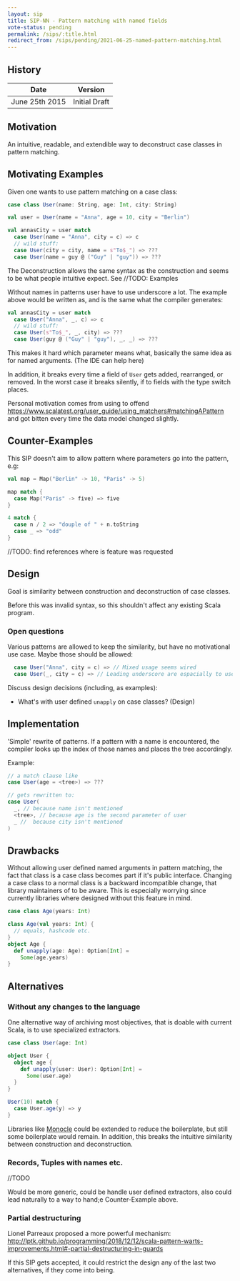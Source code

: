```yaml
---
layout: sip
title: SIP-NN - Pattern matching with named fields
vote-status: pending
permalink: /sips/:title.html
redirect_from: /sips/pending/2021-06-25-named-pattern-matching.html
---
```


## History

| Date           | Version       |
|----------------|---------------|
| June 25th 2015 | Initial Draft |

## Motivation

An intuitive, readable, and extendible way to deconstruct case classes in pattern matching.

## Motivating Examples

Given one wants to use pattern matching on a case class:

```scala
case class User(name: String, age: Int, city: String)

val user = User(name = "Anna", age = 10, city = "Berlin")

val annasCity = user match
  case User(name = "Anna", city = c) => c
  // wild stuff:
  case User(city = city, name = s"To$_") => ???
  case User(name = guy @ ("Guy" | "guy")) => ???
```

The Deconstruction allows the same syntax as the construction and seems to be what people intuitive expect. See //TODO: Examples

Without names in patterns user have to use underscore a lot. The example above would be written as, and is the same what the compiler generates:

```scala
val annasCity = user match
  case User("Anna", _, c) => c
  // wild stuff:
  case User(s"To$_", _, city) => ???
  case User(guy @ ("Guy" | "guy"), _, _) => ???
```

This makes it hard which parameter means what, basically the same idea as for named arguments. (The IDE can help here)

In addition, it breaks every time a field of `User` gets added, rearranged, or removed. In the worst case it breaks silently, if to fields with the type switch places.

Personal motivation comes from using to offend https://www.scalatest.org/user_guide/using_matchers#matchingAPattern
and got bitten every time the data model changed slightly.

## Counter-Examples

This SIP doesn't aim to allow pattern where parameters go into the pattern, e.g:

```scala
val map = Map("Berlin" -> 10, "Paris" -> 5)

map match {
  case Map("Paris" -> five) => five
}

4 match {
  case n / 2 => "douple of " + n.toString
  case _ => "odd"
}
```

//TODO: find references where is feature was requested

## Design

Goal is similarity between construction and deconstruction of case classes.

Before this was invalid syntax, so this shouldn't affect any existing Scala program.

### Open questions

Various patterns are allowed to keep the similarity, but have no motivational use case. Maybe those should be allowed:

```scala
  case User("Anna", city = c) => // Mixed usage seems wired
  case User(_, city = c) => // Leading underscore are espacially to useless (?)
```

Discuss design decisions (including, as examples):

* What's with user defined `unapply` on case classes? (Design)

## Implementation


'Simple' rewrite of patterns. If a pattern with a name is encountered, the compiler looks up the index of those names and places the tree accordingly.

Example:

```scala
// a match clause like
case User(age = <tree>) => ???

// gets rewritten to:
case User(
  _, // because name isn't mentioned
  <tree>, // because age is the second parameter of user
  _ //  because city isn't mentioned
)
```


## Drawbacks

Without allowing user defined named arguments in pattern matching, the fact that class is a case class becomes part if it's public interface. Changing a case class to a normal class is a backward incompatible change, that library maintainers of to be aware. This is especially worrying since currently libraries where designed without this feature in mind.

```scala
case class Age(years: Int)

class Age(val years: Int) {
  // equals, hashcode etc.
}
object Age {
  def unapply(age: Age): Option[Int] =
    Some(age.years)
}
```

## Alternatives

### Without any changes to the language

One alternative way of archiving most objectives, that is doable with current Scala, is to use specialized extractors.

```scala
case class User(age: Int)

object User {
  object age {
    def unapply(user: User): Option[Int] =
      Some(user.age)
  }
}

User(10) match {
  case User.age(y) => y
}
```

Libraries like [Monocle][2] could be extended to reduce the boilerplate, but still some boilerplate would remain.
In addition, this breaks the intuitive similarity between construction and deconstruction.

### Records, Tuples with names etc.

//TODO

Would be more generic, could be handle user defined extractors, also could lead naturally to a way to hand;e Counter-Example above.

### Partial destructuring

Lionel Parreaux proposed a more powerful mechanism:
http://lptk.github.io/programming/2018/12/12/scala-pattern-warts-improvements.html#-partial-destructuring-in-guards

If this SIP gets accepted, it could restrict the design any of the last two alternatives, if they come into being.

[2]: https://www.optics.dev/Monocle/ "Monocle"
[4]: https://github.com/dogescript/dogescript "Alternatives"
[5]: https://contributors.scala-lang.org/t/pattern-matching-with-named-fields/1829/20 "Scala Contributors thread"

